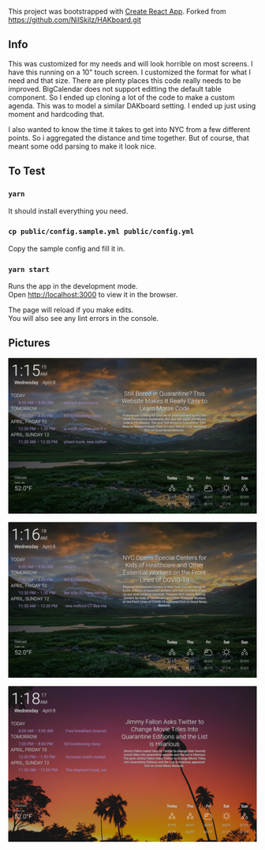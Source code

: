 This project was bootstrapped with [Create React App](https://github.com/facebook/create-react-app).
Forked from https://github.com/NilSkilz/HAKboard.git

## Info

This was customized for my needs and will look horrible on most screens. I have this running on a 10" touch screen. 
I customized the format for what I need and that size. There are plenty places this code really needs to be improved.
BigCalendar does not support editting the default table component. So I ended up cloning a lot of the code to make a 
custom agenda. This was to model a similar DAKboard setting. I ended up just using moment and hardcoding that.

I also wanted to know the time it takes to get into NYC from a few different points. So i aggregated the distance and
time together. But of course, that meant some odd parsing to make it look nice. 

## To Test

### `yarn`

It should install everything you need.

### `cp public/config.sample.yml public/config.yml`

Copy the sample config and fill it in. 

### `yarn start`

Runs the app in the development mode.<br />
Open [http://localhost:3000](http://localhost:3000) to view it in the browser.

The page will reload if you make edits.<br />
You will also see any lint errors in the console.

## Pictures

![Image 1](pix/2020-04-08-011515_1280x800_scrot.png?raw=true)

![Image 2](pix/2020-04-08-011619_1280x800_scrot.png?raw=true)

![Image 3](pix/2020-04-08-011817_1280x800_scrot.png?raw=true)

